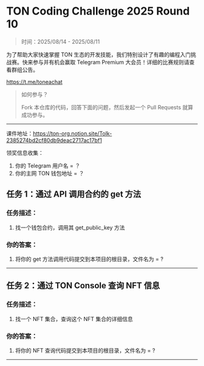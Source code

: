 # TON Coding Challenge 2025 Round 10

> 时间：2025/08/14 - 2025/08/11

为了帮助大家快速掌握 TON 生态的开发技能，我们特别设计了有趣的编程入门挑战赛。快来参与并有机会赢取 Telegram Premium 大会员！详细的比赛规则请查看群组公告。

https://t.me/toneachat

> 如何参与？
>
> Fork 本仓库的代码，回答下面的问题，然后发起一个 Pull Requests 就算成功参与。

---

课件地址：https://ton-org.notion.site/Tolk-2385274bd2cf80db9deac2717ac17bf1

领奖信息收集：
1. 你的 Telegram 用户名 = ？
2. 你的主网 TON 钱包地址 = ？


## 任务 1：通过 API 调用合约的 get 方法
### 任务描述：

1. 找一个钱包合约，调用其 get_public_key 方法

### 你的答案：

1. 将你的 get 方法调用代码提交到本项目的根目录，文件名为 = ?


---

## 任务 2：通过 TON Console 查询 NFT 信息

### 任务描述：

1. 找一个 NFT 集合，查询这个 NFT 集合的详细信息

### 你的答案：

1. 将你的 NFT 查询代码提交到本项目的根目录，文件名为 = ?

---


